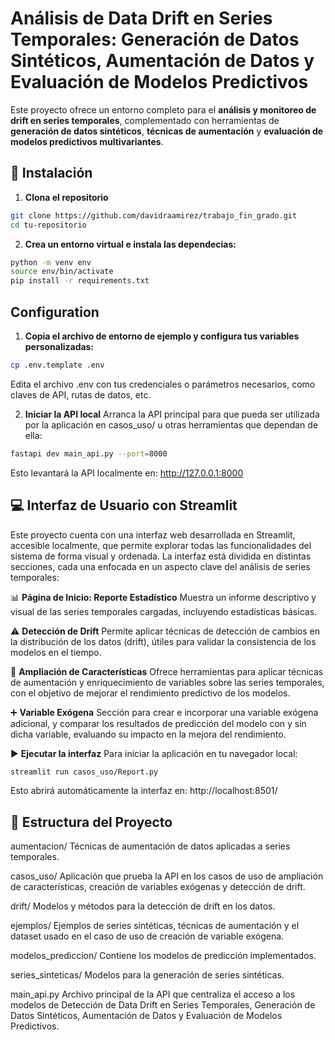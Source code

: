 # Análisis de Data Drift en Series Temporales: Generación de Datos Sintéticos, Aumentación de Datos y Evaluación de Modelos Predictivos

Este proyecto ofrece un entorno completo para el **análisis y monitoreo de drift en series temporales**, complementado con herramientas de **generación de datos sintéticos**, **técnicas de aumentación** y **evaluación de modelos predictivos multivariantes**. 

## 🚀 Instalación

1. **Clona el repositorio**
```bash
git clone https://github.com/davidraamirez/trabajo_fin_grado.git
cd tu-repositorio
```

2. **Crea un entorno virtual e instala las dependecias:**
```bash
python -m venv env
source env/bin/activate
pip install -r requirements.txt
```

## Configuration
1. **Copia el archivo de entorno de ejemplo y configura tus variables personalizadas:**
```bash
cp .env.template .env
```
Edita el archivo .env con tus credenciales o parámetros necesarios, como claves de API, rutas de datos, etc.

2. **Iniciar la API local**
Arranca la API principal para que pueda ser utilizada por la aplicación en casos_uso/ u otras herramientas que dependan de ella:

```bash
fastapi dev main_api.py --port=8000
```
Esto levantará la API localmente en:
http://127.0.0.1:8000


## 💻 Interfaz de Usuario con Streamlit
Este proyecto cuenta con una interfaz web desarrollada en Streamlit, accesible localmente, que permite explorar todas las funcionalidades del sistema de forma visual y ordenada. La interfaz está dividida en distintas secciones, cada una enfocada en un aspecto clave del análisis de series temporales:

📊 **Página de Inicio: Reporte Estadístico**
Muestra un informe descriptivo y visual de las series temporales cargadas, incluyendo estadísticas básicas.

⚠️ **Detección de Drift**
Permite aplicar técnicas de detección de cambios en la distribución de los datos (drift), útiles para validar la consistencia de los modelos en el tiempo.

🧪 **Ampliación de Características**
Ofrece herramientas para aplicar técnicas de aumentación y enriquecimiento de variables sobre las series temporales, con el objetivo de mejorar el rendimiento predictivo de los modelos.

➕ **Variable Exógena**
Sección para crear e incorporar una variable exógena adicional, y comparar los resultados de predicción del modelo con y sin dicha variable, evaluando su impacto en la mejora del rendimiento.

▶️ **Ejecutar la interfaz**
Para iniciar la aplicación en tu navegador local:

```bash
streamlit run casos_uso/Report.py 
```
Esto abrirá automáticamente la interfaz en:
http://localhost:8501/


## 📁 Estructura del Proyecto
aumentacion/
Técnicas de aumentación de datos aplicadas a series temporales.

casos_uso/
Aplicación que prueba la API en los casos de uso de ampliación de características, creación de variables exógenas y detección de drift.

drift/
Modelos y métodos para la detección de drift en los datos.

ejemplos/
Ejemplos de series sintéticas, técnicas de aumentación y el dataset usado en el caso de uso de creación de variable exógena.

modelos_prediccion/
Contiene los modelos de predicción implementados.

series_sinteticas/
Modelos para la generación de series sintéticas.

main_api.py
Archivo principal de la API que centraliza el acceso a los modelos de Detección de Data Drift en Series Temporales, Generación de Datos Sintéticos, Aumentación de Datos y Evaluación de Modelos Predictivos.

